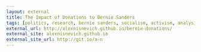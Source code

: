 ```yaml
---
layout: external
title: The Impact of Donations to Bernie Sanders
tags: [politics, research, bernie sanders, socialism, activism, analysis, stats, javascript, maps]
external_url: http://alexnisnevich.github.io/bernie-donations/
external_site: alexnisnevich.github.io
external_site_url: http://git.io/a-n
---
```

